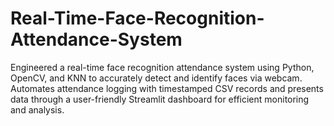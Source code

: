 # Real-Time-Face-Recognition-Attendance-System
Engineered a real-time face recognition attendance system using Python, OpenCV, and KNN to accurately detect and identify faces via webcam. Automates attendance logging with timestamped CSV records and presents data through a user-friendly Streamlit dashboard for efficient monitoring and analysis.
